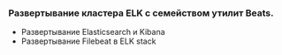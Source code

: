 ### Развертывание кластера ELK c семейством утилит Beats.

- Развертывание Elasticsearch и Kibana
- Развертывание Filebeat в ELK stack